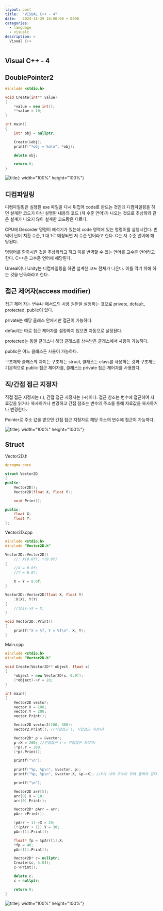 ```yaml
---
layout: post
title:  "VISUAL C++ - 4"
date:   2024-11-29 18:00:00 + 0900
categories:
  - language
  - visualc
description: >
  Visual C++
---
```

## Visual C++ - 4

## DoublePointer2

```cpp
#include <stdio.h>

void Create(int** value)
{
	*value = new int();
	**value = 10;
}

int main()
{
	int* obj = nullptr;

	Create(&obj);
	printf("*obj = %d\n", *obj);

	delete obj;

	return 0;
}
```

![title](../../../assets/img/language/visualc/IMG_v9.png){: width="100%" height="100%"}

<pr/>

## 디컴파일링

디컴파일링은 실행된 exe 파일을 다시 뒤집어 code로 만드는 것인데 디컴파일링을 하면 설계한 코드가 아닌 실행된 내용의 코드 (저 수준 언어)가 나오는 것으로 추상화와 같은 설계가 나오지 않아 설계한 코드랑은 다르다. 

CPU에 Decorder 명령어 해석기가 있는데 code 영역에 있는 명령어를 실행시킨다. 번역이 단어 치환 수준, 1 대 1로 매칭되면 저 수준 언어라고 한다. C는 저 수준 언어에 해당된다.

명령어를 함축시킨 것을 추상화라고 하고 이를 번역할 수 있는 언어를 고수준 언어라고 한다. C++은 고수준 언어에 해당된다.

Unreal이나 Unity는 디컴파일링을 하면 설계한 코드 전체가 나온다. 이를 막기 위해 하는 것을 난독화라고 한다.

<pr/>

## 접근 제어자(access modifier)

접근 제어 자는 변수나 메서드의 사용 권한을 설정하는 것으로 private, default, protected, public이 있다.

private는 해당 클래스 안에서만 접근이 가능하다.

default는 따로 접근 제어자를 설정하지 않으면 자동으로 설정된다.

protected는 동일 클래스나 해당 클래스를 상속받은 클래스에서 사용이 가능하다.

public은 어느 클래스든 사용이 가능하다.

구조체와 클래스의 차이는 구조체는 struct, 클래스는 class를 사용하는 것과 구조체는 기본적으로 public 접근 제어자를,  클래스는 private 접근 제어자를 사용한다.

<pr/>

## 직/간접 접근 지정자

직접 접근 지정자는 (.), 간접 접근 지정자는 (→)이다. 접근 참조는 변수에 접근하여 자료값을 읽거나 복사하거나 변경하고 간접 참조는 변수의 주소를 통해 자료값을 복사하거나 변경한다.

Pointer로 주소 값을 받으면 간접 접근 지정자로 해당 주소의 변수에 접근이 가능하다.

![title](../../../assets/img/language/visualc/IMG_v10.png){: width="100%" height="100%"}

<pr/>

## Struct

Vector2D.h
```cpp
#pragma once

struct Vector2D
{
public:
	Vector2D();
	Vector2D(float X, float Y);

	void Print();

public:
	float X;
	float Y;
};
```

Vector2D.cpp
```cpp
#include <stdio.h>
#include "Vector2D.h"

Vector2D::Vector2D()
	//: X(0.0f), Y(0.0f)
{
	//X = 0.0f;
	//Y = 0.0f;

	X = Y = 0.0f;
}

Vector2D::Vector2D(float X, float Y)
	:X(X), Y(Y)
{
	//this->X = X;
}

void Vector2D::Print()
{
	printf("X = %f, Y = %f\n", X, Y);
}
```

Main.cpp
```C++
#include <stdio.h>
#include "Vector2D.h"

void Create(Vector2D** object, float x)
{
	*object = new Vector2D(x, 0.0f);
	(*object)->Y = 20;
}

int main()
{
	Vector2D vector;
	vector.X = 100;
	vector.Y = 200;
	vector.Print();

	Vector2D vector2(200, 300);
	vector2.Print(); //직접접근 (. 직접접근 지정자)

	Vector2D* p = &vector;
	p->X = 200; //간접접근 (-> 간접접근 지정자)
	(*p).Y = 300;
	(*p).Print();

    printf("\n");
    
	printf("%p, %p\n", &vector, p);
	printf("%p, %p\n", &vector.X, &p->X); //X가 시작 주소라 위에 출력과 같다.

    printf("\n");

	Vector2D arr[5];
	arr[0].X = 10;
	arr[0].Print();

	Vector2D* pArr = arr;
	pArr->Print();

	(pArr + 1)->X = 20;
	(*(pArr + 1)).Y = 30;
	pArr[1].Print();

	float* fp = &pArr[1].X;
	*fp = 40;
	pArr[1].Print();

	Vector2D* c= nullptr;
	Create(&c, 5.0f);
	c->Print();

	delete c;
	c = nullptr;

	return 0;
}
```

<pr/>

![title](../../../assets/img/language/visualc/IMG_v11.png){: width="100%" height="100%"}